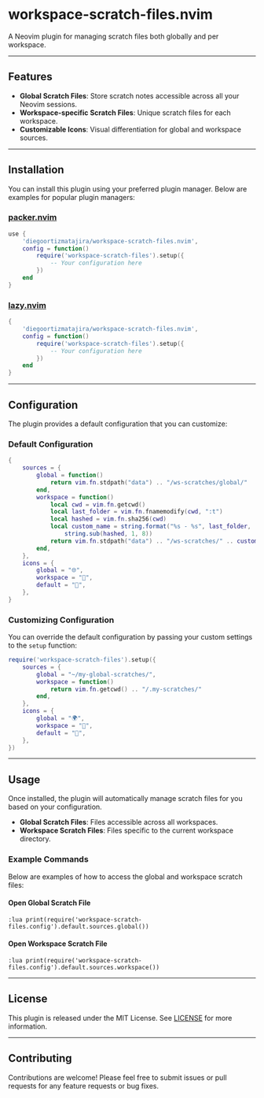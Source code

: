 # workspace-scratch-files.nvim

A Neovim plugin for managing scratch files both globally and per workspace.

---

## Features

- **Global Scratch Files**: Store scratch notes accessible across all your
  Neovim sessions.
- **Workspace-specific Scratch Files**: Unique scratch files for each
  workspace.
- **Customizable Icons**: Visual differentiation for global and workspace
  sources.

---

## Installation

You can install this plugin using your preferred plugin manager. Below are
examples for popular plugin managers:

### [packer.nvim](https://github.com/wbthomason/packer.nvim)

```lua
use {
    'diegoortizmatajira/workspace-scratch-files.nvim',
    config = function()
        require('workspace-scratch-files').setup({
            -- Your configuration here
        })
    end
}
```

### [lazy.nvim](https://github.com/folke/lazy.nvim)

```lua
{
    'diegoortizmatajira/workspace-scratch-files.nvim',
    config = function()
        require('workspace-scratch-files').setup({
            -- Your configuration here
        })
    end
}
```

---

## Configuration

The plugin provides a default configuration that you can customize:

### Default Configuration

```lua
{
    sources = {
        global = function()
            return vim.fn.stdpath("data") .. "/ws-scratches/global/"
        end,
        workspace = function()
            local cwd = vim.fn.getcwd()
            local last_folder = vim.fn.fnamemodify(cwd, ":t")
            local hashed = vim.fn.sha256(cwd)
            local custom_name = string.format("%s - %s", last_folder, 
                string.sub(hashed, 1, 8))
            return vim.fn.stdpath("data") .. "/ws-scratches/" .. custom_name .. "/"
        end,
    },
    icons = {
        global = "🌐",
        workspace = "",
        default = "󰚝",
    },
}
```

### Customizing Configuration

You can override the default configuration by passing your custom settings to
the `setup` function:

```lua
require('workspace-scratch-files').setup({
    sources = {
        global = "~/my-global-scratches/",
        workspace = function()
            return vim.fn.getcwd() .. "/.my-scratches/"
        end,
    },
    icons = {
        global = "🌍",
        workspace = "🏢",
        default = "📝",
    },
})
```

---

## Usage

Once installed, the plugin will automatically manage scratch files for you
based on your configuration.

- **Global Scratch Files**: Files accessible across all workspaces.
- **Workspace Scratch Files**: Files specific to the current workspace directory.

### Example Commands

Below are examples of how to access the global and workspace scratch files:

#### Open Global Scratch File

```vim
:lua print(require('workspace-scratch-files.config').default.sources.global())
```

#### Open Workspace Scratch File

```vim
:lua print(require('workspace-scratch-files.config').default.sources.workspace())
```

---

## License

This plugin is released under the MIT License. See [LICENSE](./LICENSE) for more information.

---

## Contributing

Contributions are welcome! Please feel free to submit issues or pull requests for any feature requests or bug fixes.
